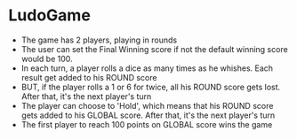 # LudoGame

- The game has 2 players, playing in rounds
- The user can set the Final Winning score if not the default winning score would be 100.
- In each turn, a player rolls a dice as many times as he whishes. Each result get added to his ROUND score
- BUT, if the player rolls a 1 or 6 for twice, all his ROUND score gets lost. After that, it's the next player's turn
- The player can choose to 'Hold', which means that his ROUND score gets added to his GLOBAL score. After that, it's the next player's turn
- The first player to reach 100 points on GLOBAL score wins the game
